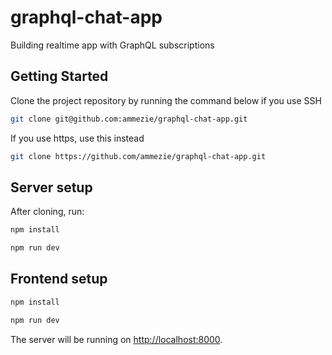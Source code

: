 # graphql-chat-app

Building realtime app with GraphQL subscriptions

## Getting Started

Clone the project repository by running the command below if you use SSH

```bash
git clone git@github.com:ammezie/graphql-chat-app.git
```

If you use https, use this instead

```bash
git clone https://github.com/ammezie/graphql-chat-app.git
```

## Server setup

After cloning, run:

```bash
npm install
```

```bash
npm run dev
```

## Frontend setup

```bash
npm install
```

```bash
npm run dev
```

The server will be running on [http://localhost:8000](http://localhost:8000).
